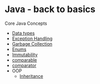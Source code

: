 # Java - back to basics

Core Java Concepts

* [Data types](src/com/codecafe/javabacktobasics/corejava/datatypes "Data types")
* [Exception Handling](src/com/codecafe/javabacktobasics/corejava/exception_handling "Exception Handling")
* [Garbage Collection](src/com/codecafe/javabacktobasics/corejava/garbage_collection "Garbage Collection")
* [Enums](src/com/codecafe/javabacktobasics/corejava/enums "Enums")
* [Immutability](src/com/codecafe/javabacktobasics/corejava/immutability "Immutability")
* [comparable](src/com/codecafe/javabacktobasics/corejava/comparable "comparable")
* [comparator](src/com/codecafe/javabacktobasics/corejava/comparator "comparator")
* OOP
  - [Inheritance](src/com/codecafe/javabacktobasics/corejava/oops/inheritance "Inheritance")